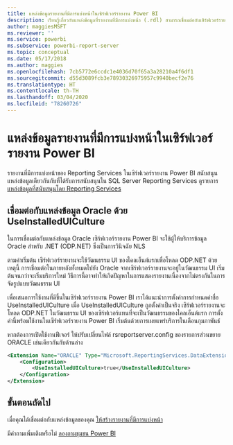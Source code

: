 ```yaml
---
title: แหล่งข้อมูลรายงานที่มีการแบ่งหน้าในเซิร์ฟเวอร์รายงาน Power BI
description: เรียนรู้เกี่ยวกับแหล่งข้อมูลที่รายงานที่มีการแบ่งหน้า (.rdl) สามารถเชื่อมต่อกับเซิร์ฟเวอร์รายงาน Power BI
author: maggiesMSFT
ms.reviewer: ''
ms.service: powerbi
ms.subservice: powerbi-report-server
ms.topic: conceptual
ms.date: 05/17/2018
ms.author: maggies
ms.openlocfilehash: 7cb5772e6ccdc1e4036d70f65a3a28210a4f6df1
ms.sourcegitcommit: d55d3089fcb3e78930326975957c9940becf2e76
ms.translationtype: HT
ms.contentlocale: th-TH
ms.lasthandoff: 03/04/2020
ms.locfileid: "78260726"
---
```

# <a name="paginated-report-data-sources--in-power-bi-report-server"></a>แหล่งข้อมูลรายงานที่มีการแบ่งหน้าในเซิร์ฟเวอร์รายงาน Power BI
รายงานที่มีการแบ่งหน้าของ Reporting Services ในเซิร์ฟเวอร์รายงาน Power BI สนับสนุนแหล่งข้อมูลเดียวกันกับที่ได้รับการสนับสนุนใน SQL Server Reporting Services ดูรายการ [แหล่งข้อมูลที่สนับสนุนโดย Reporting Services](https://docs.microsoft.com/sql/reporting-services/report-data/data-sources-supported-by-reporting-services-ssrs)

## <a name="connect-to-oracle-data-sources-with-useinstalleduiculture"></a>เชื่อมต่อกับแหล่งข้อมูล Oracle ด้วย UseInstalledUICulture

ในการเชื่อมต่อกับแหล่งข้อมูล Oracle เซิร์ฟเวอร์รายงาน Power BI จะใช้ผู้ให้บริการข้อมูล Oracle สำหรับ .NET (ODP.NET) ซึ่งเป็นการวินิจฉัย NLS

ตามค่าเริ่มต้น เซิร์ฟเวอร์รายงานจะใช้วัฒนธรรม UI ของไคลเอ็นต์แรกเพื่อโหลด ODP.NET  ด้วยเหตุนี้ การเชื่อมต่อในภายหลังทั้งหมดไปยัง Oracle จากเซิร์ฟเวอร์รายงานจะอยู่ในวัฒนธรรม UI เริ่มต้นจนกว่าจะเริ่มบริการใหม่  วิธีการนี้อาจทำให้เกิดปัญหาในการแสดงรายงานเนื่องจากไม่ตรงกันในการจัดรูปแบบวัฒนธรรม UI

เพื่อเสนอการใช้งานที่ดีขึ้นในเซิร์ฟเวอร์รายงาน Power BI เราได้แนะนำการตั้งค่าการกำหนดค่าชื่อ UseInstalledUICulture เมื่อ UseInstalledUICulture ถูกตั้งค่าเป็นจริง เซิร์ฟเวอร์รายงานจะโหลด ODP.NET ในวัฒนธรรม UI ของเซิร์ฟเวอร์แทนที่จะเป็นวัฒนธรรมของไคลเอ็นต์แรก
การตั้งค่านี้พร้อมใช้งานในเซิร์ฟเวอร์รายงาน Power BI เริ่มต้นด้วยการเผยแพร่บริการในเดือนกุมภาพันธ์

หากต้องการเปิดใช้งานฟีเจอร์ ให้ปรับเปลี่ยนไฟล์ rsreportserver.config ของรายการส่วนขยาย ORACLE เช่นเดียวกันกับด้านล่าง
```xml
<Extension Name="ORACLE" Type="Microsoft.ReportingServices.DataExtensions.OracleClientConnectionWrapper,Microsoft.ReportingServices.DataExtensions">
    <Configuration>
        <UseInstalledUICulture>true</UseInstalledUICulture>
    </Configuration>
</Extension>
```

## <a name="next-steps"></a>ขั้นตอนถัดไป
เมื่อคุณได้เชื่อมต่อกับแหล่งข้อมูลของคุณ [ให้สร้างรายงานที่มีการแบ่งหน้า](quickstart-create-paginated-report.md)  


มีคำถามเพิ่มเติมหรือไม่ [ลองถามชุมชน Power BI](https://community.powerbi.com/)
